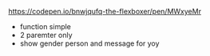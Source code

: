 https://codepen.io/bnwjqufq-the-flexboxer/pen/MWxyeMr

- function simple
- 2 paremter only
- show gender person and  message for yoy
